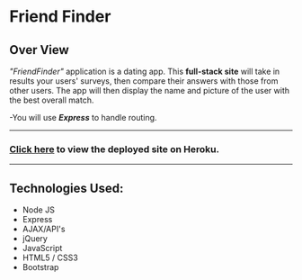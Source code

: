 # Friend Finder

<h2>Over View</h2>

<em>"FriendFinder"</em> application is a dating app. This <strong>full-stack site</strong> will take in results your users' surveys, then compare their answers with those from other users. The app will then display the name and picture of the user with the best overall match.


-You will use <strong><em>Express</em></strong> to handle routing.

<hr>

### [Click here](https://enigmatic-escarpment-23115.herokuapp.com/) to view the deployed site on Heroku.



<hr>

## Technologies Used:
* Node JS
* Express
* AJAX/API's
* jQuery
* JavaScript
* HTML5 / CSS3
* Bootstrap

